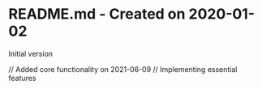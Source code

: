 # README.md - Created on 2020-01-02

Initial version

// Added core functionality on 2021-06-09
// Implementing essential features
